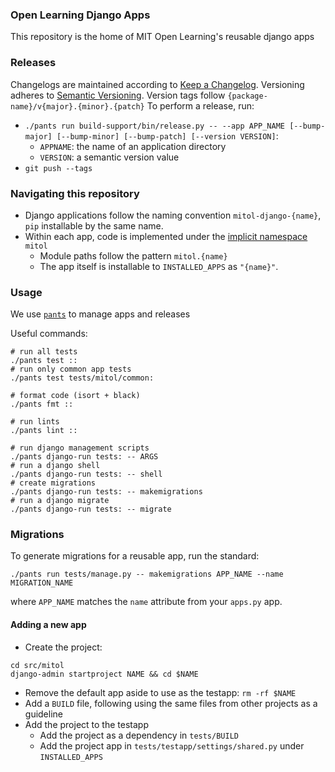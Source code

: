 ### Open Learning Django Apps

This repository is the home of MIT Open Learning's reusable django apps

### Releases

Changelogs are maintained according to [Keep a Changelog](https://keepachangelog.com/en/1.0.0/).
Versioning adheres to [Semantic Versioning](https://semver.org/spec/v2.0.0.html).
Version tags follow `{package-name}/v{major}.{minor}.{patch}`
To perform a release, run:
- `./pants run build-support/bin/release.py -- --app APP_NAME [--bump-major] [--bump-minor] [--bump-patch] [--version VERSION]`:
  - `APPNAME`: the name of an application directory
  - `VERSION`: a semantic version value
- `git push --tags`

### Navigating this repository

- Django applications follow the naming convention `mitol-django-{name}`, `pip` installable by the same name.
- Within each app, code is implemented under the [implicit namespace](https://www.python.org/dev/peps/pep-0420/) `mitol`
  - Module paths follow the pattern `mitol.{name}`
  - The app itself is installable to `INSTALLED_APPS` as `"{name}"`.

### Usage

We use [`pants`](https://www.pantsbuild.org/) to manage apps and releases

Useful commands:
```shell
# run all tests
./pants test ::
# run only common app tests
./pants test tests/mitol/common:

# format code (isort + black)
./pants fmt ::

# run lints
./pants lint ::

# run django management scripts
./pants django-run tests: -- ARGS
# run a django shell
./pants django-run tests: -- shell  
# create migrations
./pants django-run tests: -- makemigrations  
# run a django migrate
./pants django-run tests: -- migrate  
```

### Migrations

To generate migrations for a reusable app, run the standard:

```
./pants run tests/manage.py -- makemigrations APP_NAME --name MIGRATION_NAME
```

where `APP_NAME` matches the `name` attribute from your `apps.py` app.

#### Adding a new app

- Create the project:
```shell
cd src/mitol
django-admin startproject NAME && cd $NAME
```
- Remove the default app aside to use as the testapp: `rm -rf $NAME`
- Add a `BUILD` file, following using the same files from other projects as a guideline
- Add the project to the testapp
  - Add the project as a dependency in `tests/BUILD`
  - Add the project app in `tests/testapp/settings/shared.py` under `INSTALLED_APPS`
